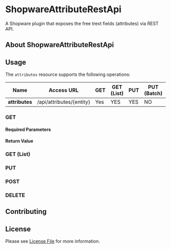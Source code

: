# ShopwareAttributeRestApi

A Shopware plugin that exposes the free trext fields (attributes) via REST API.

## About ShopwareAttributeRestApi


## Usage

The `attributes` resource supports the following operations:

| Name           |  Access URL              | GET    | GET (List) | PUT | PUT (Batch) | POST | DELETE | DELETE (Batch) |
|----------------|--------------------------|--------|------------|-----|-------------|------|--------|----------------|
| **attributes** | /api/attributes/{entity} |  Yes   | YES        | YES | NO          | YES  | YES    | NO             |

### GET

#### Required Parameters

#### Return Value

### GET (List)

### PUT

### POST

### DELETE



## Contributing

## License

Please see [License File](LICENSE) for more information.

